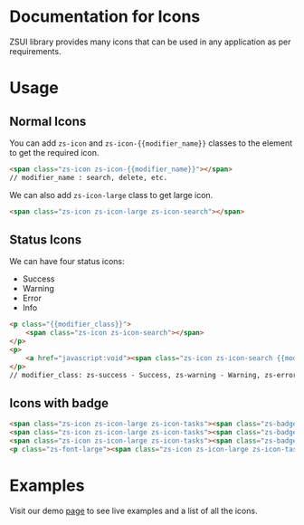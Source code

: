 # Documentation for Icons

ZSUI library provides many icons that can be used in any application as per requirements.

# Usage

## Normal Icons

You can add `zs-icon` and `zs-icon-{{modifier_name}}` classes to the element to get the required icon. 

```HTML
<span class="zs-icon zs-icon-{{modifier_name}}"></span>
// modifier_name : search, delete, etc.
```
We can also add `zs-icon-large` class to get large icon.

```HTML
<span class="zs-icon zs-icon-large zs-icon-search"></span>
```

## Status Icons

We can have four status icons: 

* Success
* Warning
* Error
* Info

```HTML
<p class="{{modifier_class}}">
    <span class="zs-icon zs-icon-search"></span>
</p>
<p>
    <a href="javascript:void"><span class="zs-icon zs-icon-search {{modifier_class}}"></span></a>
</p>
// modifier_class: zs-success - Success, zs-warning - Warning, zs-error - Error, zs-info - Info
```
## Icons with badge

```HTML
<span class="zs-icon zs-icon-large zs-icon-tasks"><span class="zs-badge zs-badge-current-item"></span></span><br/>
<span class="zs-icon zs-icon-large zs-icon-tasks"><span class="zs-badge zs-success zs-badge-current-item"></span></span><br/>
<span class="zs-icon zs-icon-large zs-icon-tasks"><span class="zs-badge zs-warning zs-badge-warning zs-badge-triangle"></span></span>
<p class="zs-font-large"><span class="zs-icon zs-icon-large zs-icon-tasks"><span class="zs-badge zs-warning zs-badge-warning zs-badge-triangle"></span></span></p>
```

# Examples

Visit our demo [page](https://ui.zsservices.com/zsui/icons.html) to see live examples and a list of all the icons. 